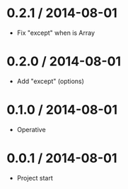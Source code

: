 0.2.1 / 2014-08-01
==================

  * Fix "except" when is Array

0.2.0 / 2014-08-01
==================

  * Add "except" (options)

0.1.0 / 2014-08-01
==================

  * Operative

0.0.1 / 2014-08-01
==================

  * Project start
